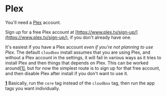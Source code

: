 # Plex

You'll need a [Plex](https://www.plex.tv) account.

Sign up for a free Plex account at [https://www.plex.tv/sign-up/](https://www.plex.tv/sign-up/), if you don't already have one.

It's easiest if you have a Plex account _even if you're not planning to use Plex_. The default `cloudbox` install assumes that you are using Plex, and without a Plex account in the settings, it will fail in various ways as it tries to install Plex and then things that depends on Plex. This can be worked around[\[1\]](prerequisites-plex.md#f1), but for now the simplest route is to sign up for that free account, and then disable Plex after install if you don't want to use it.

[**1**](prerequisites-plex.md#a1) Basically, run the `core` tag instead of the `cloudbox` tag, then run the app tags you want individually.

